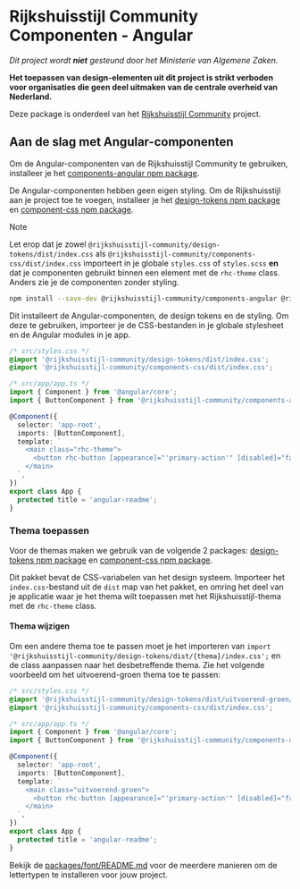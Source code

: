 <!-- @license CC0-1.0 -->

# Rijkshuisstijl Community Componenten - Angular

_Dit project wordt **niet** gesteund door het Ministerie van Algemene Zaken._

**Het toepassen van design-elementen uit dit project is strikt verboden voor organisaties die geen deel uitmaken van de
centrale overheid van Nederland.**

Deze package is onderdeel van het [Rijkshuisstijl Community](../../README.md) project.

## Aan de slag met Angular-componenten

Om de Angular-componenten van de Rijkshuisstijl Community te gebruiken, installeer je het [components-angular npm package](https://www.npmjs.com/package/@rijkshuisstijl-community/components-angular).

De Angular-componenten hebben geen eigen styling. Om de Rijkshuisstijl aan je project toe te voegen, installeer je het [design-tokens npm package](https://www.npmjs.com/package/@rijkshuisstijl-community/design-tokens) en [component-css npm package](https://www.npmjs.com/package/@rijkshuisstijl-community/components-css).

> [!NOTE]  
> Let erop dat je zowel `@rijkshuisstijl-community/design-tokens/dist/index.css` als `@rijkshuisstijl-community/components-css/dist/index.css` importeert in je globale `styles.css` of `styles.scss` **en** dat je componenten gebruikt binnen een element met de `rhc-theme` class. Anders zie je de componenten zonder styling.

```bash
npm install --save-dev @rijkshuisstijl-community/components-angular @rijkshuisstijl-community/components-css @rijkshuisstijl-community/design-tokens
```

Dit installeert de Angular-componenten, de design tokens en de styling. Om deze te gebruiken, importeer je de CSS-bestanden in je globale stylesheet en de Angular modules in je app.

```css
/* src/styles.css */
@import '@rijkshuisstijl-community/design-tokens/dist/index.css';
@import '@rijkshuisstijl-community/components-css/dist/index.css';
```

```ts
/* src/app/app.ts */
import { Component } from '@angular/core';
import { ButtonComponent } from '@rijkshuisstijl-community/components-angular';

@Component({
  selector: 'app-root',
  imports: [ButtonComponent],
  template: `
    <main class="rhc-theme">
      <button rhc-button [appearance]="'primary-action'" [disabled]="false">hello world</button>
    </main>
  `,
})
export class App {
  protected title = 'angular-readme';
}
```

### Thema toepassen

Voor de themas maken we gebruik van de volgende 2 packages: [design-tokens npm package](https://www.npmjs.com/package/@rijkshuisstijl-community/design-tokens) en [component-css npm package](https://www.npmjs.com/package/@rijkshuisstijl-community/components-css).

Dit pakket bevat de CSS-variabelen van het design systeem. Importeer het `index.css`-bestand uit de `dist` map van het
pakket, en omring het deel van je applicatie waar je het thema wilt toepassen met het Rijkshuisstijl-thema met de `rhc-theme` class.

#### Thema wijzigen

Om een andere thema toe te passen moet je het importeren van `import '@rijkshuisstijl-community/design-tokens/dist/{thema}/index.css';` en de class aanpassen naar het desbetreffende thema.
Zie het volgende voorbeeld om het uitvoerend-groen thema toe te passen:

```css
/* src/styles.css */
@import '@rijkshuisstijl-community/design-tokens/dist/uitvoerend-groen/index.css';
@import '@rijkshuisstijl-community/components-css/dist/index.css';
```

```ts
/* src/app/app.ts */
import { Component } from '@angular/core';
import { ButtonComponent } from '@rijkshuisstijl-community/components-angular';

@Component({
  selector: 'app-root',
  imports: [ButtonComponent],
  template: `
    <main class="uitvoerend-groen">
      <button rhc-button [appearance]="'primary-action'" [disabled]="false">hello world</button>
    </main>
  `,
})
export class App {
  protected title = 'angular-readme';
}
```

Bekijk de [packages/font/README.md](https://github.com/nl-design-system/rijkshuisstijl-community/blob/main/packages/font/README.md) voor de meerdere manieren om de lettertypen te installeren voor jouw project.
